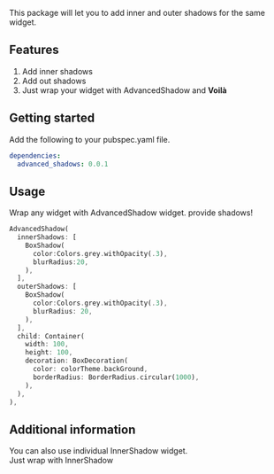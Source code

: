 <!--
This README describes the package. If you publish this package to pub.dev,
this README's contents appear on the landing page for your package.

For information about how to write a good package README, see the guide for
[writing package pages](https://dart.dev/guides/libraries/writing-package-pages).

For general information about developing packages, see the Dart guide for
[creating packages](https://dart.dev/guides/libraries/create-library-packages)
and the Flutter guide for
[developing packages and plugins](https://flutter.dev/developing-packages).
-->

This package will let you to add inner and outer shadows for the same widget.

## Features

1. Add inner shadows
1. Add out shadows  
1. Just wrap your widget with AdvancedShadow and **Voilà**

## Getting started
Add the following to your pubspec.yaml file.


```yaml
dependencies:
  advanced_shadows: 0.0.1
```

## Usage

Wrap any widget with AdvancedShadow widget. provide shadows!


```dart
AdvancedShadow(
  innerShadows: [
    BoxShadow(
      color:Colors.grey.withOpacity(.3),
      blurRadius:20,
    ),
  ],
  outerShadows: [
    BoxShadow(
      color:Colors.grey.withOpacity(.3),
      blurRadius: 20,
    ),
  ],
  child: Container(
    width: 100,
    height: 100,
    decoration: BoxDecoration(
      color: colorTheme.backGround,
      borderRadius: BorderRadius.circular(1000),
    ),
  ),
),
```

## Additional information

You can also use individual InnerShadow widget.  
Just wrap with InnerShadow